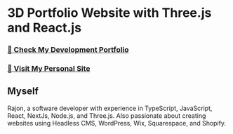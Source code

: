 # 3D Portfolio Website with Three.js and React.js

### [🌟 Check My Development Portfolio](https://portfolio.rajondey.com/)
### [🚀 Visit My Personal Site](https://www.rajondey.com/)

## Myself
Rajon, a software developer with experience in TypeScript, JavaScript, React, NextJs, Node.js, and Three.js. Also passionate about creating websites using Headless CMS, WordPress, Wix, Squarespace, and Shopify. 

